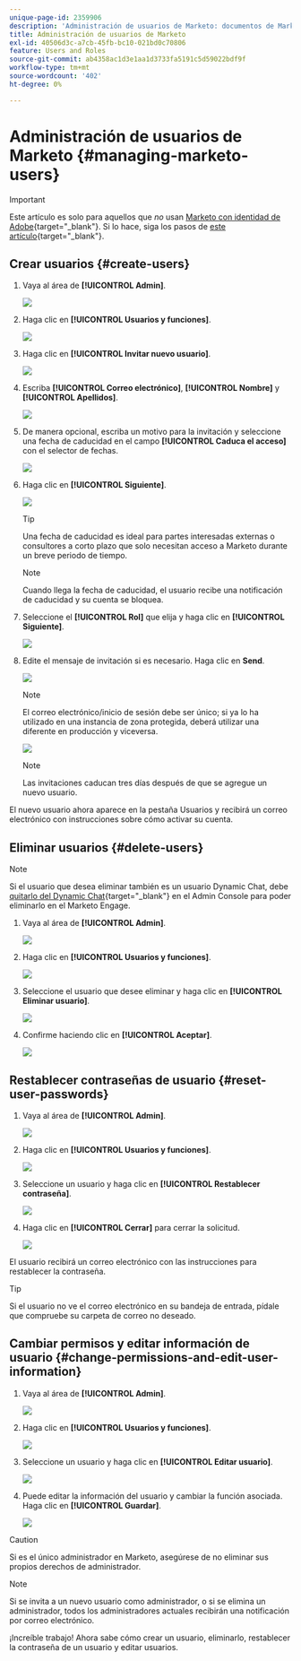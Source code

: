 ```yaml
---
unique-page-id: 2359906
description: 'Administración de usuarios de Marketo: documentos de Marketo, documentación del producto'
title: Administración de usuarios de Marketo
exl-id: 40506d3c-a7cb-45fb-bc10-021bd0c70806
feature: Users and Roles
source-git-commit: ab4358ac1d3e1aa1d3733fa5191c5d59022bdf9f
workflow-type: tm+mt
source-wordcount: '402'
ht-degree: 0%

---
```


# Administración de usuarios de Marketo {#managing-marketo-users}

>[!IMPORTANT]
>
>Este artículo es solo para aquellos que _no_ usan [Marketo con identidad de Adobe](/help/marketo/product-docs/administration/marketo-with-adobe-identity/adobe-identity-management-overview.md){target="_blank"}. Si lo hace, siga los pasos de [este artículo](/help/marketo/product-docs/administration/marketo-with-adobe-identity/add-or-remove-a-user.md){target="_blank"}.

## Crear usuarios {#create-users}

1. Vaya al área de **[!UICONTROL Admin]**.

   ![](assets/managing-marketo-users-1.png)

1. Haga clic en **[!UICONTROL Usuarios y funciones]**.

   ![](assets/managing-marketo-users-2.png)

1. Haga clic en **[!UICONTROL Invitar nuevo usuario]**.

   ![](assets/managing-marketo-users-3.png)

1. Escriba **[!UICONTROL Correo electrónico]**, **[!UICONTROL Nombre]** y **[!UICONTROL Apellidos]**.

   ![](assets/managing-marketo-users-4.png)

1. De manera opcional, escriba un motivo para la invitación y seleccione una fecha de caducidad en el campo **[!UICONTROL Caduca el acceso]** con el selector de fechas.

   ![](assets/managing-marketo-users-5.png)

1. Haga clic en **[!UICONTROL Siguiente]**.

   ![](assets/managing-marketo-users-6.png)

   >[!TIP]
   >
   >Una fecha de caducidad es ideal para partes interesadas externas o consultores a corto plazo que solo necesitan acceso a Marketo durante un breve periodo de tiempo.

   >[!NOTE]
   >
   >Cuando llega la fecha de caducidad, el usuario recibe una notificación de caducidad y su cuenta se bloquea.

1. Seleccione el **[!UICONTROL Rol]** que elija y haga clic en **[!UICONTROL Siguiente]**.

   ![](assets/managing-marketo-users-7.png)

1. Edite el mensaje de invitación si es necesario. Haga clic en **Send**.

   ![](assets/managing-marketo-users-8.png)

   >[!NOTE]
   >
   >El correo electrónico/inicio de sesión debe ser único; si ya lo ha utilizado en una instancia de zona protegida, deberá utilizar una diferente en producción y viceversa.

   ![](assets/managing-marketo-users-9.png)

   >[!NOTE]
   >
   >Las invitaciones caducan tres días después de que se agregue un nuevo usuario.

El nuevo usuario ahora aparece en la pestaña Usuarios y recibirá un correo electrónico con instrucciones sobre cómo activar su cuenta.

## Eliminar usuarios {#delete-users}

>[!NOTE]
>
>Si el usuario que desea eliminar también es un usuario Dynamic Chat, debe [quitarlo del Dynamic Chat](/help/marketo/product-docs/demand-generation/dynamic-chat/setup-and-configuration/add-or-remove-chat-users.md#remove-a-chat-user){target="_blank"} en el Admin Console para poder eliminarlo en el Marketo Engage.

1. Vaya al área de **[!UICONTROL Admin]**.

   ![](assets/managing-marketo-users-10.png)

1. Haga clic en **[!UICONTROL Usuarios y funciones]**.

   ![](assets/managing-marketo-users-11.png)

1. Seleccione el usuario que desee eliminar y haga clic en **[!UICONTROL Eliminar usuario]**.

   ![](assets/managing-marketo-users-12.png)

1. Confirme haciendo clic en **[!UICONTROL Aceptar]**.

   ![](assets/managing-marketo-users-13.png)

## Restablecer contraseñas de usuario {#reset-user-passwords}

1. Vaya al área de **[!UICONTROL Admin]**.

   ![](assets/managing-marketo-users-14.png)

1. Haga clic en **[!UICONTROL Usuarios y funciones]**.

   ![](assets/managing-marketo-users-15.png)

1. Seleccione un usuario y haga clic en **[!UICONTROL Restablecer contraseña]**.

   ![](assets/managing-marketo-users-16.png)

1. Haga clic en **[!UICONTROL Cerrar]** para cerrar la solicitud.

   ![](assets/managing-marketo-users-17.png)

El usuario recibirá un correo electrónico con las instrucciones para restablecer la contraseña.

>[!TIP]
>
>Si el usuario no ve el correo electrónico en su bandeja de entrada, pídale que compruebe su carpeta de correo no deseado.

## Cambiar permisos y editar información de usuario {#change-permissions-and-edit-user-information}

1. Vaya al área de **[!UICONTROL Admin]**.

   ![](assets/managing-marketo-users-18.png)

1. Haga clic en **[!UICONTROL Usuarios y funciones]**.

   ![](assets/managing-marketo-users-19.png)

1. Seleccione un usuario y haga clic en **[!UICONTROL Editar usuario]**.

   ![](assets/managing-marketo-users-20.png)

1. Puede editar la información del usuario y cambiar la función asociada. Haga clic en **[!UICONTROL Guardar]**.

   ![](assets/managing-marketo-users-21.png)

>[!CAUTION]
>
>Si es el único administrador en Marketo, asegúrese de no eliminar sus propios derechos de administrador.

>[!NOTE]
>
>Si se invita a un nuevo usuario como administrador, o si se elimina un administrador, todos los administradores actuales recibirán una notificación por correo electrónico.

¡Increíble trabajo! Ahora sabe cómo crear un usuario, eliminarlo, restablecer la contraseña de un usuario y editar usuarios.
